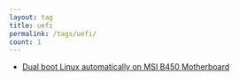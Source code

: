 ```yaml
---
layout: tag
title: uefi
permalink: /tags/uefi/
count: 1
---
```


- [Dual boot Linux automatically on MSI B450 Motherboard](https://joelsgp.github.io/solutions/2021/12/11/dualboot.html)

